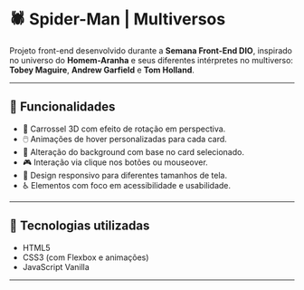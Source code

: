 # 🕷️ Spider-Man | Multiversos

Projeto front-end desenvolvido durante a **Semana Front-End DIO**, inspirado no universo do **Homem-Aranha** e seus diferentes intérpretes no multiverso: **Tobey Maguire**, **Andrew Garfield** e **Tom Holland**.

---

## 🚀 Funcionalidades

- 🎴 Carrossel 3D com efeito de rotação em perspectiva.
- 🖱️ Animações de hover personalizadas para cada card.
- 🎨 Alteração do background com base no card selecionado.
- 🎮 Interação via clique nos botões ou mouseover.
- 📱 Design responsivo para diferentes tamanhos de tela.
- ♿ Elementos com foco em acessibilidade e usabilidade.

---

## 🧩 Tecnologias utilizadas

- HTML5
- CSS3 (com Flexbox e animações)
- JavaScript Vanilla

---
